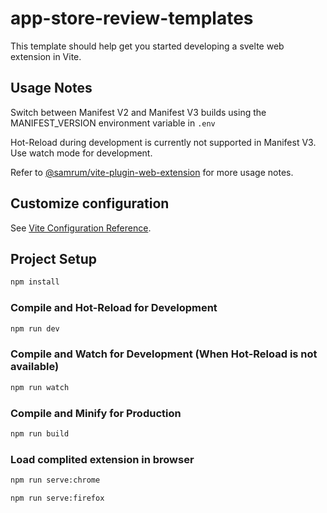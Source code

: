 # app-store-review-templates

This template should help get you started developing a svelte web extension in Vite.

## Usage Notes
Switch between Manifest V2 and Manifest V3 builds using the MANIFEST_VERSION environment variable in `.env`

Hot-Reload during development is currently not supported in Manifest V3. Use watch mode for development.

Refer to [@samrum/vite-plugin-web-extension](https://github.com/samrum/vite-plugin-web-extension) for more usage notes.

## Customize configuration

See [Vite Configuration Reference](https://vitejs.dev/config/).

## Project Setup

```sh
npm install
```

### Compile and Hot-Reload for Development

```sh
npm run dev
```

### Compile and Watch for Development (When Hot-Reload is not available)

```sh
npm run watch
```

### Compile and Minify for Production

```sh
npm run build
```

### Load complited extension in browser

```sh
npm run serve:chrome
```

```sh
npm run serve:firefox
```
